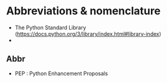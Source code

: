 # Abbreviations & nomenclature

- The Python Standard Library (https://docs.python.org/3/library/index.html#library-index)
- 
## Abbr
- PEP   :   Python Enhancement Proposals

